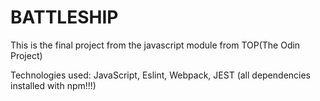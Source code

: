 # BATTLESHIP

This is the final project from the javascript module from TOP(The Odin Project)

Technologies used: JavaScript, Eslint, Webpack, JEST (all dependencies installed with npm!!!)
